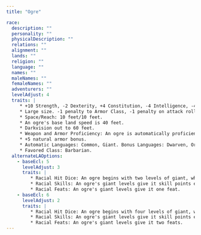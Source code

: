 ```yaml
---
title: "Ogre"

race:
  description: ""
  personality: ""
  physicalDescription: ""
  relations: ""
  alignment: ""
  lands: ""
  religion: ""
  language: ""
  names: ""
  maleNames: ""
  femaleNames: ""
  adventurers: ""
  levelAdjust: 4
  traits: |
     * +10 Strength, -2 Dexterity, +4 Constitution, -4 Intelligence, -4 Charisma.
     * Large size. -1 penalty to Armor Class, -1 penalty on attack rolls, -4 penalty on {% skill_link hide %} checks, +4 bonus on grapple checks, lifting and carrying limits double those of Medium characters.
     * Space/Reach: 10 feet/10 feet.
     * An ogre's base land speed is 40 feet.
     * Darkvision out to 60 feet.
     * Weapon and Armor Proficiency: An ogre is automatically proficient with simple weapons, martial weapons, light and medium armor, and shields.
     * +5 natural armor bonus.
     * Automatic Languages: Common, Giant. Bonus Languages: Dwarven, Orc, Goblin, Terran.
     * Favored Class: Barbarian.
  alternateLAOptions:
    - baseEcl: 5
      levelAdjust: 3
      traits: |
         * Racial Hit Dice: An ogre begins with two levels of giant, which provide {% die_roll 2 8 0 %} Hit Dice, a base attack bonus of +1, and base saving throw bonuses of Fort +3, Ref +0, and Will +0.
         * Racial Skills: An ogre's giant levels give it skill points equal to 5 * (2 + Int modifier, minimum 1). Its class skills are {% skill_link climb %}, {% skill_link listen %}, and {% skill_link spot %}.
         * Racial Feats: An ogre's giant levels give it one feat.
    - baseEcl: 6
      levelAdjust: 2
      traits: |
         * Racial Hit Dice: An ogre begins with four levels of giant, which provide {% die_roll 4 8 0 %} Hit Dice, a base attack bonus of +3, and base saving throw bonuses of Fort +4, Ref +1, and Will +1.
         * Racial Skills: An ogre's giant levels give it skill points equal to 7 * (2 + Int modifier, minimum 1). Its class skills are {% skill_link climb %}, {% skill_link listen %}, and {% skill_link spot %}.
         * Racial Feats: An ogre's giant levels give it two feats.
---
```

